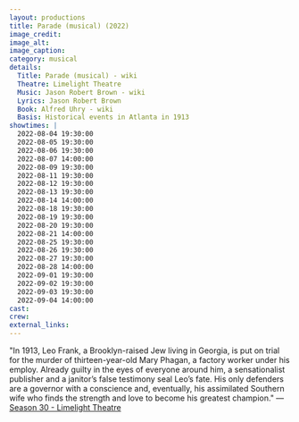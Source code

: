 ```yaml
---
layout: productions
title: Parade (musical) (2022)
image_credit: 
image_alt:
image_caption:
category: musical
details:
  Title: Parade (musical) - wiki
  Theatre: Limelight Theatre
  Music: Jason Robert Brown - wiki
  Lyrics: Jason Robert Brown
  Book: Alfred Uhry - wiki
  Basis: Historical events in Atlanta in 1913
showtimes: |
  2022-08-04 19:30:00
  2022-08-05 19:30:00
  2022-08-06 19:30:00
  2022-08-07 14:00:00
  2022-08-09 19:30:00
  2022-08-11 19:30:00
  2022-08-12 19:30:00
  2022-08-13 19:30:00
  2022-08-14 14:00:00
  2022-08-18 19:30:00
  2022-08-19 19:30:00
  2022-08-20 19:30:00
  2022-08-21 14:00:00
  2022-08-25 19:30:00
  2022-08-26 19:30:00
  2022-08-27 19:30:00
  2022-08-28 14:00:00
  2022-09-01 19:30:00
  2022-09-02 19:30:00
  2022-09-03 19:30:00
  2022-09-04 14:00:00
cast:
crew:
external_links:
---
```


"In 1913, Leo Frank, a Brooklyn-raised Jew living in Georgia, is put on trial for the murder of thirteen-year-old Mary Phagan, a factory worker under his employ. Already guilty in the eyes of everyone around him, a sensationalist publisher and a janitor’s false testimony seal Leo’s fate. His only defenders are a governor with a conscience and, eventually, his assimilated Southern wife who finds the strength and love to become his greatest champion." — [Season 30 - Limelight Theatre](https://limelight-theatre.org/season30/)
